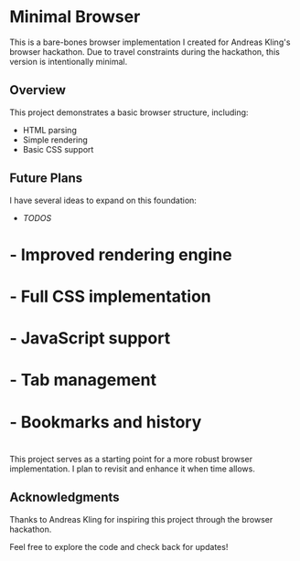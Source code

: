 # Minimal Browser

This is a bare-bones browser implementation I created for Andreas Kling's browser hackathon. Due to travel constraints during the hackathon, this version is intentionally minimal.

## Overview

This project demonstrates a basic browser structure, including:
- HTML parsing
- Simple rendering
- Basic CSS support

## Future Plans

I have several ideas to expand on this foundation:
- _TODOS_
# - Improved rendering engine
# - Full CSS implementation
# - JavaScript support
# - Tab management
# - Bookmarks and history
#
This project serves as a starting point for a more robust browser implementation. I plan to revisit and enhance it when time allows.

## Acknowledgments

Thanks to Andreas Kling for inspiring this project through the browser hackathon.

Feel free to explore the code and check back for updates!

